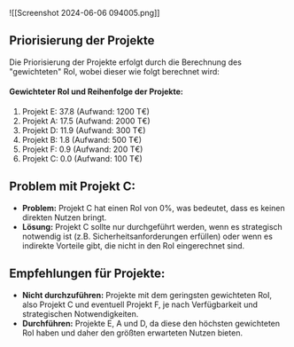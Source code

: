 ![[Screenshot 2024-06-06 094005.png]]
## Priorisierung der Projekte

Die Priorisierung der Projekte erfolgt durch die Berechnung des "gewichteten" RoI, wobei dieser wie folgt berechnet wird:
#### Gewichteter RoI und Reihenfolge der Projekte:

1. Projekt E: 37.8 (Aufwand: 1200 T€)
2. Projekt A: 17.5 (Aufwand: 2000 T€)
3. Projekt D: 11.9 (Aufwand: 300 T€)
4. Projekt B: 1.8 (Aufwand: 500 T€)
5. Projekt F: 0.9 (Aufwand: 200 T€)
6. Projekt C: 0.0 (Aufwand: 100 T€)
## Problem mit Projekt C:

- **Problem:** Projekt C hat einen RoI von 0%, was bedeutet, dass es keinen direkten Nutzen bringt.
- **Lösung:** Projekt C sollte nur durchgeführt werden, wenn es strategisch notwendig ist (z.B. Sicherheitsanforderungen erfüllen) oder wenn es indirekte Vorteile gibt, die nicht in den RoI eingerechnet sind.

## Empfehlungen für Projekte:

- **Nicht durchzuführen:** Projekte mit dem geringsten gewichteten RoI, also Projekt C und eventuell Projekt F, je nach Verfügbarkeit und strategischen Notwendigkeiten.
- **Durchführen:** Projekte E, A und D, da diese den höchsten gewichteten RoI haben und daher den größten erwarteten Nutzen bieten.